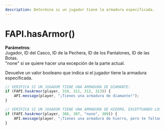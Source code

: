 ```yaml
---
description: Determina si un jugador tiene la armadura especificada.
---
```


# FAPI.hasArmor()

**Parámetros**:\
Jugador, ID del Casco, ID de la Pechera, ID de los Pantalones, ID de las Botas.\
"none" si se quiere hacer una excepción de la parte actual.

Devuelve un valor booleano que indica si el jugador tiene la armadura especificada.

```javascript
// VERIFICA SI UN JUGADOR TIENE UNA ARMADURA DE DIAMANTE:
if (FAPI.hasArmor(player, 310, 311, 312, 313)) {
    API.message(player, "¡Tienes una armadura de diamante!");
}

// VERIFICA SI UN JUGADOR TIENE UNA ARMADURA DE HIERRO, EXCEPTUANDO LOS PANTALONES:
if (FAPI.hasArmor(player, 306, 307, "none", 309)) {
    API.message(player, "¡Tienes una armadura de hierro, pero te faltan los pantalones!");
}
```
